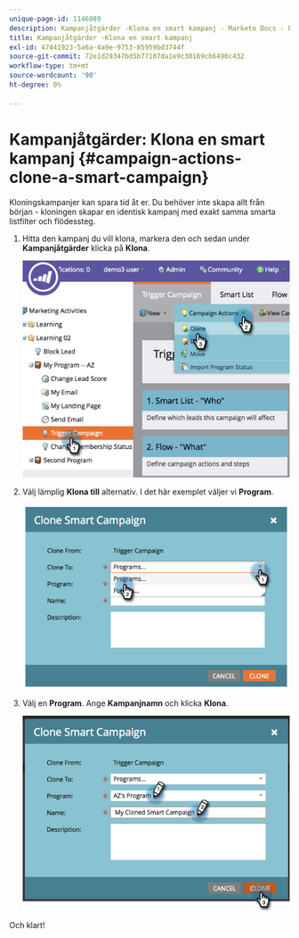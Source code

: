 ```yaml
---
unique-page-id: 1146989
description: Kampanjåtgärder -Klona en smart kampanj - Marketo Docs - Produktdokumentation
title: Kampanjåtgärder -Klona en smart kampanj
exl-id: 47441923-5a6a-4a9e-9753-85959bd3744f
source-git-commit: 72e1d29347bd5b77107da1e9c30169cb6490c432
workflow-type: tm+mt
source-wordcount: '90'
ht-degree: 0%

---
```


# Kampanjåtgärder: Klona en smart kampanj {#campaign-actions-clone-a-smart-campaign}

Kloningskampanjer kan spara tid åt er. Du behöver inte skapa allt från början - kloningen skapar en identisk kampanj med exakt samma smarta listfilter och flödessteg.

1. Hitta den kampanj du vill klona, markera den och sedan under **Kampanjåtgärder** klicka på **Klona**.

   ![](assets/image2014-9-22-13-3a56-3a34.png)

1. Välj lämplig **Klona till** alternativ. I det här exemplet väljer vi **Program**.

   ![](assets/image2014-9-22-13-3a56-3a56.png)

1. Välj en **Program**. Ange **Kampanjnamn** och klicka **Klona**.

   ![](assets/image2014-9-22-13-3a57-3a9.png)

Och klart!
